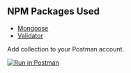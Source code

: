 ## NPM Packages Used

- [Mongoose](https://mongoosejs.com/)
- [Validator](https://github.com/validatorjs/validator.js)

Add collection to your Postman account.

[![Run in Postman](https://run.pstmn.io/button.svg)](https://app.getpostman.com/run-collection/9736846b31eae2710b6c)
